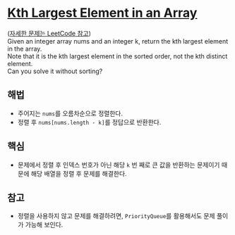 # [Kth Largest Element in an Array](https://github.com/malvr00/Java-algorithm/blob/master/leetcode/step5/src/Main.java)

([자세한 문제는 LeetCode 참고](https://leetcode.com/problems/kth-largest-element-in-an-array/description/)) <br/>
Given an integer array nums and an integer k, return the kth largest element in the array.<br/>
Note that it is the kth largest element in the sorted order, not the kth distinct element.<br/>
Can you solve it without sorting?

## 해법
* 주어지는 `nums`를 오름차순으로 정렬한다.
* 정렬 후 `nums[nums.length - k]`를 정답으로 반환한다.

## 핵심
* 문제에서 정렬 후 인덱스 번호가 아닌 해당 `k` 번 째로 큰 값을 반환하는 문제이기 때문에 해당 배열을 정렬 후 문제를 해결한다.

## 참고
* 정렬을 사용하지 않고 문제를 해결하려면, `PriorityQueue`를 활용해서도 문제 풀이가 가능해 보인다.